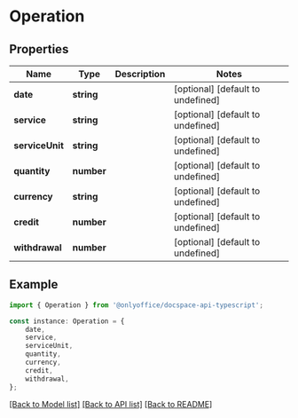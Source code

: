 # Operation


## Properties

Name | Type | Description | Notes
------------ | ------------- | ------------- | -------------
**date** | **string** |  | [optional] [default to undefined]
**service** | **string** |  | [optional] [default to undefined]
**serviceUnit** | **string** |  | [optional] [default to undefined]
**quantity** | **number** |  | [optional] [default to undefined]
**currency** | **string** |  | [optional] [default to undefined]
**credit** | **number** |  | [optional] [default to undefined]
**withdrawal** | **number** |  | [optional] [default to undefined]

## Example

```typescript
import { Operation } from '@onlyoffice/docspace-api-typescript';

const instance: Operation = {
    date,
    service,
    serviceUnit,
    quantity,
    currency,
    credit,
    withdrawal,
};
```

[[Back to Model list]](../README.md#documentation-for-models) [[Back to API list]](../README.md#documentation-for-api-endpoints) [[Back to README]](../README.md)
